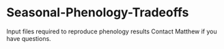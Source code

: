 # Seasonal-Phenology-Tradeoffs
Input files required to reproduce phenology results
Contact Matthew if you have questions.
